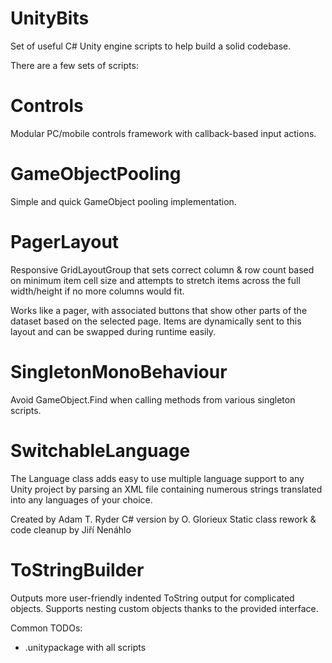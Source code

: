 ﻿# UnityBits
Set of useful C# Unity engine scripts to help build a solid codebase.

There are a few sets of scripts:

# Controls
Modular PC/mobile controls framework with callback-based input actions.

# GameObjectPooling
Simple and quick GameObject pooling implementation.

# PagerLayout
Responsive GridLayoutGroup that sets correct column & row count based on minimum item cell size
and attempts to stretch items across the full width/height if no more columns would fit.

Works like a pager, with associated buttons that show other parts of the dataset based on the selected page.
Items are dynamically sent to this layout and can be swapped during runtime easily.

# SingletonMonoBehaviour
Avoid GameObject.Find when calling methods from various singleton scripts.

# SwitchableLanguage
The Language class adds easy to use multiple language support to any Unity project by parsing an XML file
containing numerous strings translated into any languages of your choice.

Created by Adam T. Ryder
C# version by O. Glorieux
Static class rework & code cleanup by Jiří Nenáhlo

# ToStringBuilder
Outputs more user-friendly indented ToString output for complicated objects.
Supports nesting custom objects thanks to the provided interface.

Common TODOs:
- .unitypackage with all scripts